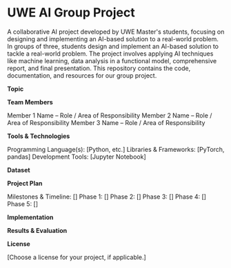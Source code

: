 # UWE AI Group Project
A collaborative AI project developed by UWE Master's students, focusing on designing and implementing an AI-based solution to a real-world problem.
In groups of three, students design and implement an AI-based solution to tackle a real-world problem. The project involves applying AI techniques like machine learning, data analysis in a functional model, comprehensive report, and final presentation. This repository contains the code, documentation, and resources for our group project.

**Topic**


**Team Members**

Member 1 Name – Role / Area of Responsibility
Member 2 Name – Role / Area of Responsibility
Member 3 Name – Role / Area of Responsibility

**Tools & Technologies**

Programming Language(s): [Python, etc.]
Libraries & Frameworks: [PyTorch, pandas]
Development Tools: [Jupyter Notebook]

**Dataset**


**Project Plan**

Milestones & Timeline: []
Phase 1: []
Phase 2: []
Phase 3: []
Phase 4: []
Phase 5: []

**Implementation**


**Results & Evaluation**

**License**

[Choose a license for your project, if applicable.]

